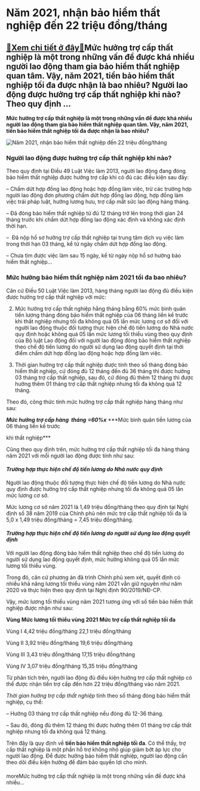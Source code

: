 Năm 2021, nhận bảo hiểm thất nghiệp đến 22 triệu đồng/tháng
===========================================================

[:gift:Xem chi tiết ở đây:gift:](https://hddtvn.com/nam-2021-nhan-bao-hiem-that-nghiep-den-22-trieu-dong-thang/)Mức hưởng trợ cấp thất nghiệp là một trong những vấn đề được khá nhiều người lao động tham gia bảo hiểm thất nghiệp quan tâm. Vậy, năm 2021, tiền bảo hiểm thất nghiệp tối đa được nhận là bao nhiêu? Người lao động được hưởng trợ cấp thất nghiệp khi nào? Theo quy định …
----------------------------------------------------------------------------------------------------------------------------------------------------------------------------------------------------------------------------------------------------------------------------

**Mức hưởng trợ cấp thất nghiệp là một trong những vấn đề được khá nhiều người lao động tham gia bảo hiểm thất nghiệp quan tâm. Vậy, năm 2021, tiền bảo hiểm thất nghiệp tối đa được nhận là bao nhiêu?**


![Năm 2021, nhận bảo hiểm thất nghiệp đến 22 triệu đồng/tháng](https://hddtvn.com/wp-content/uploads/2021/01/that-nghiep.jpeg "Năm 2021, nhận bảo hiểm thất nghiệp đến 22 triệu đồng/tháng")


### Người lao động được hưởng trợ cấp thất nghiệp khi nào?


Theo quy định tại Điều 49 Luật Việc làm 2013, người lao động đang đóng bảo hiểm thất nghiệp được hưởng trợ cấp khi có đủ các điều kiện sau đây:


– Chấm dứt hợp đồng lao động hoặc hợp đồng làm việc, trừ các trường hợp người lao động đơn phương chấm dứt hợp đồng lao động, hợp đồng làm việc trái pháp luật, hưởng lương hưu, trợ cấp mất sức lao động hàng tháng.


– Đã đóng bảo hiểm thất nghiệp từ đủ 12 tháng trở lên trong thời gian 24 tháng trước khi chấm dứt hợp đồng lao động xác định và không xác định thời hạn.


–  Đã nộp hồ sơ hưởng trợ cấp thất nghiệp tại trung tâm dịch vụ việc làm trong thời hạn 03 tháng, kể từ ngày chấm dứt hợp đồng lao động.


– Chưa tìm được việc làm sau 15 ngày, kể từ ngày nộp hồ sơ hưởng bảo hiểm thất nghiệp…


### Mức hưởng bảo hiểm thất nghiệp năm 2021 tối đa bao nhiêu?


Căn cứ Điều 50 Luật Việc làm 2013, hàng tháng người lao động đủ điều kiện được hưởng trợ cấp thất nghiệp với mức:




2. Mức hưởng trợ cấp thất nghiệp hằng tháng bằng 60% mức bình quân tiền lương tháng đóng bảo hiểm thất nghiệp của 06 tháng liền kề trước khi thất nghiệp nhưng tối đa không quá 05 lần mức lương cơ sở đối với người lao động thuộc đối tượng thực hiện chế độ tiền lương do Nhà nước quy định hoặc không quá 05 lần mức lương tối thiểu vùng theo quy định của Bộ luật Lao động đối với người lao động đóng bảo hiểm thất nghiệp theo chế độ tiền lương do người sử dụng lao động quyết định tại thời điểm chấm dứt hợp đồng lao động hoặc hợp đồng làm việc.

4. Thời gian hưởng trợ cấp thất nghiệp được tính theo số tháng đóng bảo hiểm thất nghiệp, cứ đóng đủ 12 tháng đến đủ 36 tháng thì được hưởng 03 tháng trợ cấp thất nghiệp, sau đó, cứ đóng đủ thêm 12 tháng thì được hưởng thêm 01 tháng trợ cấp thất nghiệp nhưng tối đa không quá 12 tháng.



Theo đó, công thức tính mức hưởng trợ cấp thất nghiệp hàng tháng như sau:





***Mức hưởng trợ cấp hàng  tháng***
***=60%x***
***Mức bình quân tiền lương của 06 tháng liền kề trước  

khi thất nghiệp***



Cũng theo quy định trên, mức hưởng trợ cấp thất nghiệp tối đa hàng tháng năm 2021 với mỗi người lao động được tính như sau:


#### *Trường hợp thực hiện chế độ tiền lương do Nhà nước quy định*


Người lao động thuộc đối tượng thực hiện chế độ tiền lương do Nhà nước quy định được hưởng trợ cấp thất nghiệp nhưng tối đa không quá 05 lần mức lương cơ sở.


Mức lương cơ sở năm 2021 là 1,49 triệu đồng/tháng theo quy định tại Nghị định số 38 năm 2019 của Chính phủ nên mức trợ cấp thất nghiệp tối đa là 5,0 x 1,49 triệu đồng/tháng = 7,45 triệu đồng/tháng.


#### ***Trường hợp thực hiện chế độ tiền lương do người sử dụng lao động quyết định***


Với người lao động đóng bảo hiểm thất nghiệp theo chế độ tiền lương do người sử dụng lao động quyết định, mức hưởng không quá 05 lần mức lương tối thiểu vùng.


Trong đó, căn cứ phương án đã trình Chính phủ xem xét, quyết định có nhiều khả năng lương tối thiểu vùng năm 2021 vẫn giữ nguyên như năm 2020 và thực hiện theo quy định tại Nghị định 90/2019/NĐ-CP.


Vậy, mức lương tối thiểu vùng năm 2021 tương ứng với số tiền bảo hiểm thất nghiệp được nhận như sau:





**Vùng**
**Mức lương tối thiểu vùng 2021**
**Mức trợ cấp thất nghiệp tối đa**


Vùng I
4,42 triệu đồng/tháng
22,1 triệu đồng/tháng


Vùng II
3,92 triệu đồng/tháng
19,6 triệu đồng/tháng


Vùng III
3,43 triệu đồng/tháng
17,15 triệu đồng/tháng


Vùng IV
3,07 triệu đồng/tháng
15,35 triệu đồng/tháng



Từ phân tích trên, người lao động đủ điều kiện hưởng trợ cấp thất nghiệp có thể được nhận tiền trợ cấp đến hơn 22 triệu đồng/tháng vào năm 2021.


*Thời gian hưởng trợ cấp thất nghiệp* tính theo số tháng đóng bảo hiểm thất nghiệp, cụ thể:


– Hưởng 03 tháng trợ cấp thất nghiệp nếu đóng đủ 12-36 tháng.


– Sau đó, đóng đủ thêm 12 tháng thì được hưởng thêm 01 tháng trợ cấp thất nghiệp nhưng tối đa không quá 12 tháng.


Trên đây là quy định về **tiền bảo hiểm thất nghiệp tối đa**. Có thể thấy, trợ cấp thất nghiệp là một phần hỗ trợ không nhỏ giúp giảm bớt áp lực cho người lao động. Để được hưởng bảo hiểm thất nghiệp, người lao động cần theo dõi điều kiện hưởng để đảm bảo quyền lợi cho mình.


#### 


moreMức hưởng trợ cấp thất nghiệp là một trong những vấn đề được khá nhiều…


